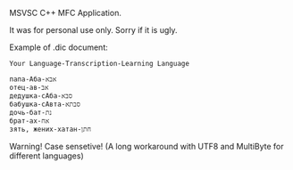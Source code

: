 MSVSC C++ MFC Application.

It was for personal use only. Sorry if it is ugly.

Example of .dic document:

``Your Language-Transcription-Learning Language``
```
папа-Аба-אבא
отец-ав-אב
дедушка-сАба-סבא
бабушка-сАвта-סבתא
дочь-бат-נת
брат-ах-אח
зять, жених-хатан-חתן
```

Warning! Case sensetive! (A long workaround with UTF8 and MultiByte for different languages)
